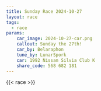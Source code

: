```yaml
---
title: Sunday Race 2024-10-27
layout: race
tags:
  - race
params:
    car_image: 2024-10-27-car.png
    callout: Sunday the 27th!
    car_by: Belaraphon
    tune_by: LunarSpork
    car: 1992 Nissan Silvia Club K
    share_code: 568 682 181
---
```


{{< race >}}